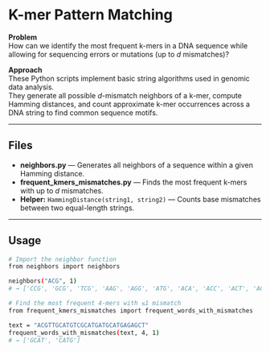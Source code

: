 # K-mer Pattern Matching

**Problem**  
How can we identify the most frequent k-mers in a DNA sequence while allowing for sequencing errors or mutations (up to *d* mismatches)?

**Approach**  
These Python scripts implement basic string algorithms used in genomic data analysis.  
They generate all possible *d*-mismatch neighbors of a k-mer, compute Hamming distances, and count approximate k-mer occurrences across a DNA string to find common sequence motifs.

---

## Files
- **neighbors.py** — Generates all neighbors of a sequence within a given Hamming distance.  
- **frequent_kmers_mismatches.py** — Finds the most frequent k-mers with up to *d* mismatches.  
- **Helper:** `HammingDistance(string1, string2)` — Counts base mismatches between two equal-length strings.

---

## Usage

```bash
# Import the neighbor function
from neighbors import neighbors

neighbors("ACG", 1)
# → ['CCG', 'GCG', 'TCG', 'AAG', 'AGG', 'ATG', 'ACA', 'ACC', 'ACT', 'ACG']

# Find the most frequent 4-mers with ≤1 mismatch
from frequent_kmers_mismatches import frequent_words_with_mismatches

text = "ACGTTGCATGTCGCATGATGCATGAGAGCT"
frequent_words_with_mismatches(text, 4, 1)
# → ['GCAT', 'CATG']
